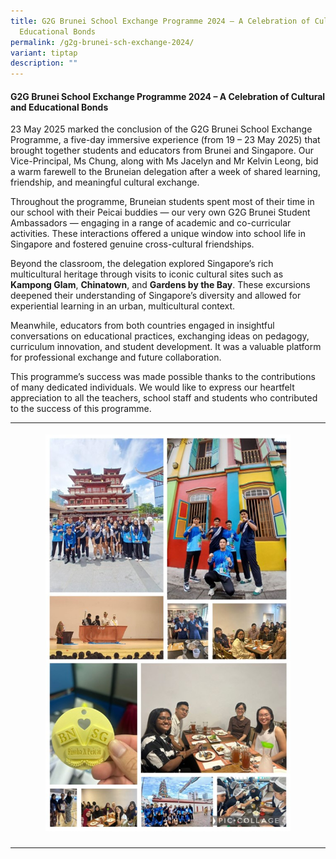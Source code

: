 ```yaml
---
title: G2G Brunei School Exchange Programme 2024 – A Celebration of Cultural and
  Educational Bonds
permalink: /g2g-brunei-sch-exchange-2024/
variant: tiptap
description: ""
---
```

<h4><strong>G2G Brunei School Exchange Programme 2024 – A Celebration of Cultural and Educational Bonds</strong></h4>
<p>23 May 2025 marked the conclusion of the G2G Brunei School Exchange Programme,
a five-day immersive experience (from 19 – 23 May 2025) that brought together
students and educators from Brunei and Singapore. Our Vice-Principal, Ms
Chung, along with Ms Jacelyn and Mr Kelvin Leong, bid a warm farewell to
the Bruneian delegation after a week of shared learning, friendship, and
meaningful cultural exchange.</p>
<p>Throughout the programme, Bruneian students spent most of their time in
our school with their Peicai buddies — our very own G2G Brunei Student
Ambassadors — engaging in a range of academic and co-curricular activities.
These interactions offered a unique window into school life in Singapore
and fostered genuine cross-cultural friendships.</p>
<p>Beyond the classroom, the delegation explored Singapore’s rich multicultural
heritage through visits to iconic cultural sites such as <strong>Kampong Glam</strong>, <strong>Chinatown</strong>,
and <strong>Gardens by the Bay</strong>. These excursions deepened their
understanding of Singapore’s diversity and allowed for experiential learning
in an urban, multicultural context.</p>
<p>Meanwhile, educators from both countries engaged in insightful conversations
on educational practices, exchanging ideas on pedagogy, curriculum innovation,
and student development. It was a valuable platform for professional exchange
and future collaboration.</p>
<p>This programme’s success was made possible thanks to the contributions
of many dedicated individuals. We would like to express our heartfelt appreciation
to all the teachers, school staff and students who contributed to the success
of this programme.</p>
<table style="minWidth: 25px">
<colgroup>
<col>
</colgroup>
<tbody>
<tr>
<th rowspan="1" colspan="1">
<p></p>
<div class="isomer-image-wrapper">
<img style="width: 80%;" height="auto" width="100%" alt="" src="/images/Aboutus/G2G_2025_1.jpg">
</div>
</th>
</tr>
<tr>
<td rowspan="1" colspan="1">
<p></p>
</td>
</tr>
</tbody>
</table>
<p></p>